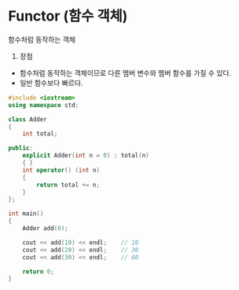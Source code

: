 # Functor (함수 객체)
함수처럼 동작하는 객체

1. 장점 </br>
- 함수처럼 동작하는 객체이므로 다른 멤버 변수와 멤버 함수를 가질 수  있다. 
- 일반 함수보다 빠르다.


```cpp
#include <iostream>
using namespace std;

class Adder
{
	int total;

public: 
	explicit Adder(int n = 0) : total(n)
	{ }
	int operator() (int n)
	{
		return total += n;
	}
};

int main()
{
	Adder add(0);

	cout << add(10) << endl;    // 10
	cout << add(20) << endl;    // 30  
	cout << add(30) << endl;    // 60

	return 0;
}
```






















